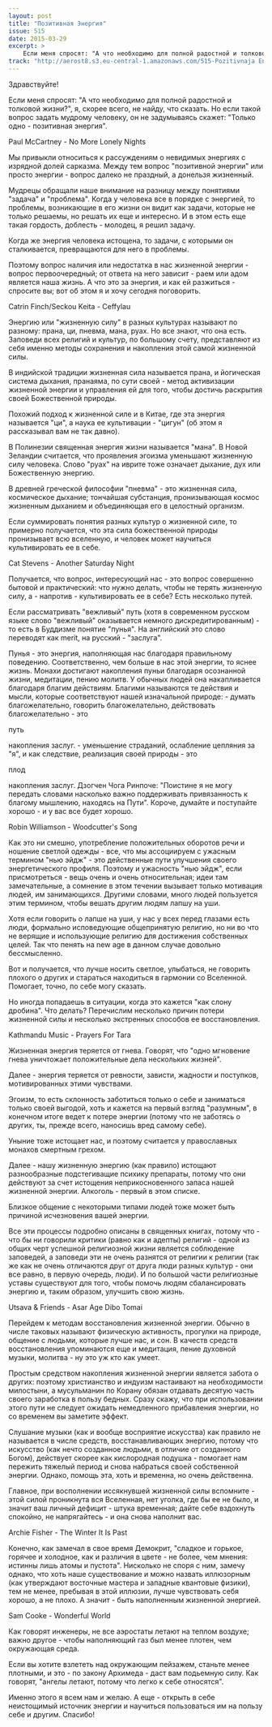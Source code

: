 ```yaml
---
layout: post
title: "Позитивная Энергия"
issue: 515
date: 2015-03-29
excerpt: >
    Если меня спросят: "А что необходимо для полной радостной и толковой жизни?", я, скорее всего, не найду, что сказать. Но если такой вопрос задать мудрому человеку, он не задумываясь скажет: "Только одно - позитивная энергия".
track: "http://aerost8.s3.eu-central-1.amazonaws.com/515-Pozitivnaja Energija.mp3"
---
```


Здравствуйте!

Если меня спросят: "А что необходимо для полной радостной и толковой жизни?", я, скорее всего, не найду, что сказать. Но если такой вопрос задать мудрому человеку, он не задумываясь скажет: "Только одно - позитивная энергия".

Paul McCartney - No More Lonely Nights

Мы привыкли относиться к рассуждениям о невидимых энергиях с изрядной долей сарказма. Между тем вопрос "позитивной энергии" или просто энергии - вопрос далеко не праздный, а донельзя жизненный.

Мудрецы обращали наше внимание на разницу между понятиями "задача" и "проблема". Когда у человека все в порядке с энергией, то проблемы, возникающие в его жизни он видит как задачи, которые не только решаемы, но решать их еще и интересно. И в этом есть еще такая гордость, доблесть - молодец, я решил задачу.

Когда же энергия человека истощена, то задачи, с которыми он сталкивается, превращаются для него в проблемы.

Поэтому вопрос наличия или недостатка в нас жизненной энергии - вопрос первоочередный; от ответа на него зависит - раем или адом является наша жизнь. А что это за энергия, и как ей разжиться - спросите вы; вот об этом я и хочу сегодня поговорить.

Catrin Finch/Seckou Keita - Ceffylau

Энергию или "жизненную силу" в разных культурах называют по разному: прана, ци, пневма, мана, руах. Но все знают, что она есть. Заповеди всех религий и культур, по большому счету, представляют из себя именно методы сохранения и накопления этой самой жизненной силы.

В индийской традиции жизненная сила называется прана, и йогическая система дыхания, пранаяма, по сути своей - метод активизации жизненной энергии и управления ей для того, чтобы достичь раскрытия своей Божественной природы.

Похожий подход к жизненной силе и в Китае, где эта энергия называется "ци", а наука ее культивации - "цигун" (об этом я рассказывал вам не так давно).

В Полинезии священная энергия жизни называется "мана". В Новой Зеландии считается, что проявления эгоизма уменьшают жизненную силу человека. Слово "руах" на иврите тоже означает дыхание, дух или Божественную энергию.

В древней греческой философии "пневма" - это жизненная сила, космическое дыхание; тончайшая субстанция, пронизывающая космос жизненным дыханием и объединяющая его в целостный организм.

Если суммировать понятия разных культур о жизненной силе, то примерно получается, что эта сила божественной природы пронизывает всю вселенную, и человек может научиться культивировать ее в себе.

Cat Stevens - Another Saturday Night

Получается, что вопрос, интересующий нас - это вопрос совершенно бытовой и практический: что нужно делать, чтобы не терять жизненную силу, а - напротив - культивировать ее в себе? Есть несколько путей.

Если рассматривать "вежливый" путь (хотя в современном русском языке слово "вежливый" оказывается немного дискредитированным) - то есть в Буддизме понятие "пунья". На английский это слово переводят как merit, на русский - "заслуга".

Пунья - это энергия, наполняющая нас благодаря правильному поведению. Соответственно, чем больше в нас этой энергии, то яснее жизнь. Монахи достигают накопления пуньи благодаря осознанной жизни, медитации, пению молитв. У обычных людей она накапливается благодаря благим действиям. Благими называются те действия и мысли, которые соответствуют нашей изначальной природе: - думать благожелательно, говорить благожелательно, действовать благожелательно - это

путь

накопления заслуг. - уменьшение страданий, ослабление цепляния за "я", и как следствие, реализация своей природы - это

плод

накопления заслуг. Дзогчен Чога Ринпоче: "Поистине я не могу передать словами насколько важно поддерживать привязанность к благому мышлению, находясь на Пути". Короче, думайте и поступайте хорошо - и у вас все будет хорошо.

Robin Williamson - Woodcutter's Song

Как это ни смешно, употребление положительных оборотов речи и ношение светлой одежды - все, что мы ассоциируем с ужасным термином "нью эйдж" - это действенные пути улучшения своего энергетического профиля. Поэтому и ужасность "нью эйдж", если присмотреться - вещь очень и очень относительная; идеи там замечательные, а сомнение в этом течении вызывает только мотивация людей, им занимающихся. Другими словами, много людей пользуется этим термином, чтобы вешать другим людям лапшу на уши.

Хотя если говорить о лапше на уши, у нас у всех перед глазами есть люди, формально исповедующие общепринятую религию, но ни во что не верящие и использующие религию для достижения собственных целей. Так что пенять на new age в данном случае довольно бессмысленно.

Вот и получается, что лучше носить светлое, улыбаться, не говорить плохого о других и стараться находиться в гармонии со Вселенной. Помогает, точно, по себе могу сказать.

Но иногда попадаешь в ситуации, когда это кажется "как слону дробина". Что делать? Перечислим несколько причин потери жизненной силы и несколько экстренных способов ее восстановления.

Kathmandu Music - Prayers For Tara

Жизненная энергия теряется от гнева. Говорят, что "одно мгновение гнева уничтожает положительные дела нескольких жизней".

Далее - энергия теряется от ревности, зависти, жадности и поступков, мотивированных этими чувствами.

Эгоизм, то есть склонность заботиться только о себе и заниматься только своей выгодой, хоть и кажется на первый взгляд "разумным", в конечном итоге ведет к потере энергии (потому что не заботясь о других, ты, прежде всего, наносишь вред самому себе).

Уныние тоже истощает нас, и поэтому считается у православных монахов смертным грехом.

Далее - нашу жизненную энергию (как правило) истощают разнообразные подстегиващие психику препараты, потому что они действуют за счет истощения неприкосновенного запаса нашей жизненной энергии. Алкоголь - первый в этом списке.

Близкое общение с некоторыми типами людей тоже может быть причиной исчезновения вашей энергии.

Все эти процессы подробно описаны в священных книгах, потому что - что бы ни говорили критики (равно как и адепты) религий - одной из общих черт успешной религиозной жизни является соблюдение заповедей, а заповеди эти не очень разнятся от религии к религии (так же как не очень отличаются друг от друга люди разных культур - они все равно, в первую очередь, люди). И по большой части религиозные уставы существуют для того, чтобы помочь людям сбалансировать энергию и, таким образом, улучшить свою жизнь.

Utsava & Friends - Asar Age Dibo Tomai

Перейдем к методам восстановления жизненной энергии. Обычно в числе таковых называют физическую активность, прогулки на природе, общение с людьми, которые лучше нас, и сон. В качеств средств восстановления упоминаются еще и медитация, пение духовной музыки, молитва - ну это уж кто как умеет.

Простым средством накопления жизненной энергии является забота о других: поэтому христианство и индуизм настаивают на необходимости милостыни, а мусульманин по Корану обязан отдавать десятую часть своего заработка в пользу бедных. Сразу скажу, что при использовании этого пути не следует ожидать немедленного прибавления энергии, но со временем вы заметите эффект.

Слушание музыки (как и вообще восприятие искусства) как правило не называется в числе средств, восстанавливающих энергию, потому что искусство (как нечто созданное людьми, в отличие от созданного Богом), действует скорее как кислородная подушка - помогает нам пережить тяжелый период и снова набраться своей собственной энергии. Однако, помощь эта, хоть и временна, но очень действенна.

Главное, при восполнении иссякнувшей жизненной силы вспомните - этой силой проникнута вся Вселенная, нет уголка, где бы ее не было, и значит ваш личный дефицит - штука временная; дайте себе вздохнуть спокойно, не напрягайтесь - и она снова наполнит вас.

Archie Fisher - The Winter It Is Past

Конечно, как замечал в свое время Демокрит, "сладкое и горькое, горячее и холодное, как и различия в цвете - не более, чем мнения: истинны лишь атомы и пустота". Нисколько не споря с ним, замечу однако, что хоть наше существование и можно назвать иллюзорным (как утверждают восточные мастера и западные квантовые физики), тем не менее, пребывая в этой иллюзии, лучше чувствовать себя хорошо, а не плохо. А значит - быть наполненным жизненной энергией.

Sam Cooke - Wonderful World

Как говорят инженеры, не все аэростаты летают на теплом воздухе; важно другое - чтобы наполняющий газ был менее плотен, чем окружающая среда.

Если вы хотите взлететь над окружающим пейзажем, станьте менее плотными, и это - по закону Архимеда - даст вам подьемную силу. Как говорят, "ангелы летают, потому что легко к себе относятся".

Именно этого я всем нам и желаю. А еще - открыть в себе неистощимый источник энергии и научиться пользоваться им на пользу себе и другим. Спасибо!
